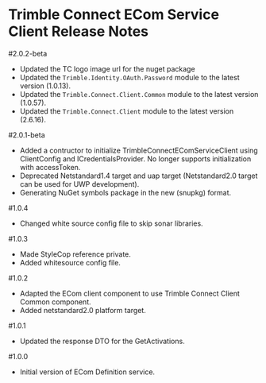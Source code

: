 # Trimble Connect ECom Service Client Release Notes

#2.0.2-beta
* Updated the TC logo image url for the nuget package
* Updated the `Trimble.Identity.OAuth.Password` module to the latest version (1.0.13).
* Updated the `Trimble.Connect.Client.Common` module to the latest version (1.0.57).
* Updated the `Trimble.Connect.Client` module to the latest version (2.6.16).

#2.0.1-beta
* Added a contructor to initialize TrimbleConnectEComServiceClient using ClientConfig and ICredentialsProvider. No longer supports initialization with accessToken.
* Deprecated Netstandard1.4 target and uap target (Netstandard2.0 target can be used for UWP development).
* Generating NuGet symbols package in the new (snupkg) format.

#1.0.4
* Changed white source config file to skip sonar libraries.

#1.0.3
* Made StyleCop reference private.
* Added whitesource config file.

#1.0.2
* Adapted the ECom client component to use Trimble Connect Client Common component.
* Added netstandard2.0 platform target.

#1.0.1
* Updated the response DTO for the GetActivations.

#1.0.0
* Initial version of ECom Definition service.
